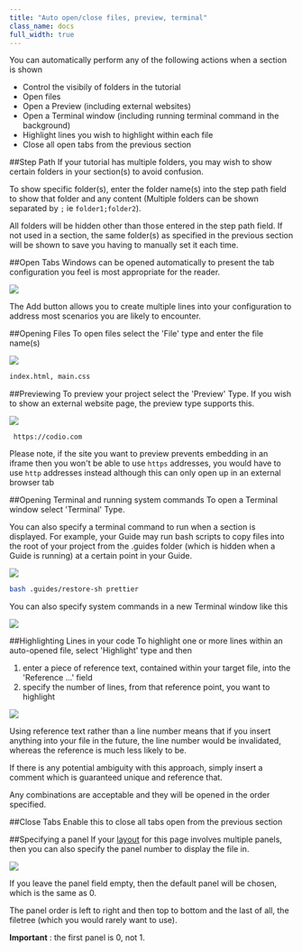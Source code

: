 ```yaml
---
title: "Auto open/close files, preview, terminal"
class_name: docs
full_width: true
---
```


You can automatically perform any of the following actions when a section is shown
- Control the visibily of folders in the tutorial
- Open files
- Open a Preview (including external websites)
- Open a Terminal window (including running terminal command in the background)
- Highlight lines you wish to highlight within each file
- Close all open tabs from the previous section

##Step Path
If your tutorial has multiple folders, you may wish to show certain folders in your section(s) to avoid confusion.

To show specific folder(s), enter the folder name(s) into the step path field to show that folder and any content (Multiple folders can be shown separated by `;` ie `folder1;folder2`).

All folders will be hidden other than those entered in the step path field.  If not used in a section, the same folder(s) as specified in the previous section will be shown to save you having to manually set it each time.

##Open Tabs
Windows can be opened automatically to present the tab configuration you feel is most appropriate for the reader.

![](/img/docs/guides/guide_files.png)

The Add button allows you to create multiple lines into your configuration to address most scenarios you are likely to encounter.

##Opening Files
To open files select the 'File' type and enter the file name(s)

![](/img/docs/guides/type_file.png)

```bash
index.html, main.css
```
##Previewing
To preview your project select the 'Preview' Type. If you wish to show an external website page, the preview type supports this.

![](/img/docs/guides/type_preview.png)

```
 https://codio.com
```

Please note, if the site you want to preview prevents embedding in an iframe then you won't be able to use `https` addresses, you would have to use `http` addresses instead although this can only open up in an external browser tab

##Opening Terminal and running system commands
To open a Terminal window select 'Terminal' Type.  

You can also specify a terminal command to run when a section is displayed. For example, your Guide may run bash scripts to copy files into the root of your project from the .guides folder (which is hidden when a Guide is running) at a certain point in your Guide.

![](/img/docs/guides/type_terminal.png)

```bash
bash .guides/restore-sh prettier
```

You can also specify system commands in a new Terminal window like this

![](/img/docs/guides/terminal_command.png)


##Highlighting Lines in your code
To highlight one or more lines within an auto-opened file, select 'Highlight' type and then  

1. enter a piece of reference text, contained within your target file, into the 'Reference ...' field
2. specify the number of lines, from that reference point, you want to highlight

![](/img/docs/guides/type_highlight.png)


Using reference text rather than a line number means that if you insert anything into your file in the future, the line number would be invalidated, whereas the reference is much less likely to be.

If there is any potential ambiguity with this approach, simply insert a comment which is guaranteed unique and reference that.

Any combinations are acceptable and they will be opened in the order specified.


##Close Tabs
Enable this to close all tabs open from the previous section


##Specifying a panel
If your [layout](/docs/ide/tools/guides/layouts) for this page involves multiple panels, then you can also specify the panel number to display the file in.

![](/img/docs/guides/panel.png)

If you leave the panel field empty, then the default panel will be chosen, which is the same as 0.

The panel order is left to right and then top to bottom and the last of all, the filetree (which you would rarely want to use).

**Important** : the first panel is 0, not 1.
